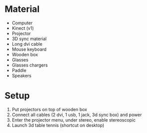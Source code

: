 # Material #

* Computer
* Kinect (v1)
* Projector
* 3D sync material
* Long dvi cable
* Mouse keyboard
* Wooden box
* Glasses
* Glasses chargers
* Paddle
* Speakers


# Setup #

1. Put projectors on top of wooden box
1. Connect all cables (2 dvi, 1 usb, 1 jack, 3d sync box) and power
1. Enter the projector menu, under stereo, enable stereoscopic
1. Launch 3d table tennis (shortcut on desktop)